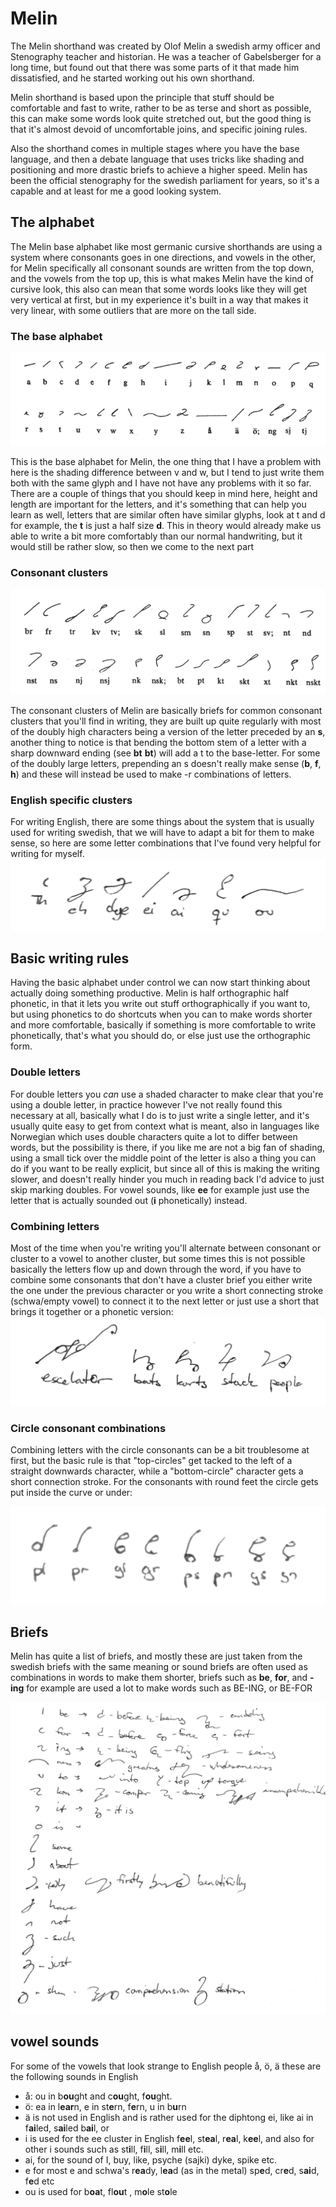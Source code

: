 # Melin 

The Melin shorthand was created by Olof Melin a swedish army officer and Stenography teacher and historian. He was a teacher of Gabelsberger for a long time, but found out that there was some parts of it that made him dissatisfied, and he started working out his own shorthand.

Melin shorthand is based upon the principle that stuff should be comfortable and fast to write, rather to be as terse and short as possible, this can make some words look quite stretched out, but the good thing is that it's almost devoid of uncomfortable joins, and specific joining rules.

Also the shorthand comes in multiple stages where you have the base language, and then a debate language that uses tricks like shading and positioning and more drastic briefs to achieve a higher speed. Melin has been the official stenography for the swedish parliament for years, so it's a capable and at least for me a good looking system.

## The alphabet

The Melin base alphabet like most germanic cursive shorthands are using a system where consonants goes in one directions, and vowels in the other, for Melin specifically all consonant sounds are written from the top down, and the vowels from the top up, this is what makes Melin have the kind of cursive look, this also can mean that some words looks like they will get very vertical at first, but in my experience it's built in a way that makes it very linear, with some outliers that are more on the tall side.

### The base alphabet

![Base Alphabet](Base%20Alphabet.PNG)

This is the base alphabet for Melin, the one thing that I have a problem with here is the shading difference between v and w, but I tend to just write them both with the same glyph and I have not have any problems with it so far. There are a couple of things that you should keep in mind here, height and length are important for the letters, and it's something that can help you learn as well, letters that are similar often have similar glyphs, look at t and d for example, the **t** is just a half size **d**. This in theory would already make us able to write a bit more comfortably than our normal handwriting, but it would still be rather slow, so then we come to the next part

###  Consonant clusters


![Consonant clusters](consonant%20clusters.PNG)

The consonant clusters of Melin are basically briefs for common consonant clusters that you'll find in writing, they are built up quite regularly with most of the doubly high characters being a version of the letter preceded by an **s**, another thing to notice is that bending the bottom stem of a letter with a sharp downward ending (see **bt** **bt**) will add a t to the base-letter. For some of the doubly large letters, prepending an s doesn't really make sense (**b**, **f**, **h**) and these will instead be used to make -r combinations of letters.

### English specific clusters

For writing English, there are some things about the system that is usually used for writing swedish, that we will have to adapt a bit for them to make sense, so here are some letter combinations that I've found very helpful for writing for myself.
![English specific combinations](2020-06-30%2010-20.jpg)


## Basic writing rules

Having the basic alphabet under control we can now start thinking about actually doing something productive. Melin is half orthographic half phonetic, in that it lets you write out stuff orthographically if you want to, but using phonetics to do shortcuts when you can to make words shorter and more comfortable, basically if something is more comfortable to write phonetically, that's what you should do, or else just use the orthographic form.

### Double letters

For double letters you *can* use a shaded character to make clear that you're using a double letter, in practice however I've not really found this necessary at all, basically what I do is to just write a single letter, and it's usually quite easy to get from context what is meant, also in languages like Norwegian which uses double characters quite a lot to differ between words, but the possibility is there, if you like me are not a big fan of shading, using a small tick over the middle point of the letter is also a thing you can do if you want to be really explicit, but since all of this is making the writing slower, and doesn't really hinder you much in reading back I'd advice to just skip marking doubles. For vowel sounds, like **ee** for example just use the letter that is actually sounded out (**i** phonetically) instead.

### Combining letters

Most of the time when you're writing you'll alternate between consonant or cluster to a vowel to another cluster, but some times this is not possible basically the letters flow up and down through the word, if you have to combine some consonants that don't have a cluster brief you either write the one under the previous character or you write a short connecting stroke (schwa/empty vowel) to connect it to the next letter or just use a short that brings it together or a phonetic version:
![cumbersome consonant clusters](2020-06-30%2010-40.jpg)

### Circle consonant combinations

Combining letters with the circle consonants can be a bit troublesome at first, but the basic rule is that "top-circles" get tacked to the left of a straight downwards character, while a "bottom-circle" character gets a short connection stroke. For the consonants with round feet the circle gets put inside the curve or under:


![circle consonant combinations](2020-06-30%2010-40%201.jpg)

## Briefs

Melin has quite a list of briefs, and mostly these are just taken from the swedish briefs with the same meaning or sound briefs are often used as combinations in words to make them shorter, briefs such as **be**, **for**, and **-ing** for example are used a lot to make words such as BE-ING, or BE-FOR

![Base briefs](2020-06-30%2011-17.jpg)


## vowel sounds

For some of the vowels that look strange to English people å, ö, ä these are the following sounds in English

 * å: ou in b**ou**ght and c**ou**ght, f**ou**ght. 
 * ö: ea in l**ear**n, e in st**e**rn, f**e**rn, u in b**u**rn
 * ä is not used in English and is rather used for the diphtong ei, like ai in f**ai**led, s**ai**led b**ai**l, or 
 * i is used for the ee cluster in English f**ee**l, st**ea**l, r**ea**l, k**ee**l, and also for other i sounds such as st**i**ll, f**i**ll, s**i**ll, m**i**ll etc.
 * ai, for the sound of I, buy, like, psyche (sajki) dyke, spike etc.
 * e for most e and schwa's r**ea**dy, l**ea**d (as in the metal) sp**e**d, cr**e**d, s**ai**d, f**e**d etc
 * ou is used for b**oa**t, fl**ou**t , m**o**le st**o**le
 
 
 